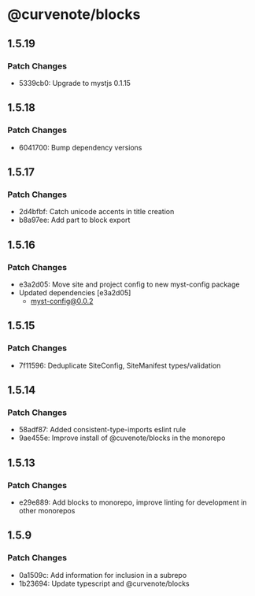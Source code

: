 # @curvenote/blocks

## 1.5.19

### Patch Changes

- 5339cb0: Upgrade to mystjs 0.1.15

## 1.5.18

### Patch Changes

- 6041700: Bump dependency versions

## 1.5.17

### Patch Changes

- 2d4bfbf: Catch unicode accents in title creation
- b8a97ee: Add part to block export

## 1.5.16

### Patch Changes

- e3a2d05: Move site and project config to new myst-config package
- Updated dependencies [e3a2d05]
  - myst-config@0.0.2

## 1.5.15

### Patch Changes

- 7f11596: Deduplicate SiteConfig, SiteManifest types/validation

## 1.5.14

### Patch Changes

- 58adf87: Added consistent-type-imports eslint rule
- 9ae455e: Improve install of @cuvenote/blocks in the monorepo

## 1.5.13

### Patch Changes

- e29e889: Add blocks to monorepo, improve linting for development in other monorepos

## 1.5.9

### Patch Changes

- 0a1509c: Add information for inclusion in a subrepo
- 1b23694: Update typescript and @curvenote/blocks
